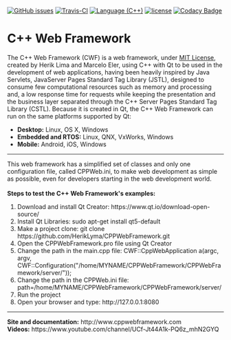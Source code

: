[![GitHub issues](https://img.shields.io/github/issues/HerikLyma/CPPWebFramework.svg)](https://github.com/HerikLyma/CPPWebFramework/issues)
[![Travis-CI](https://travis-ci.org/HerikLyma/CPPWebFramework.svg?branch=master)](https://travis-ci.org/HerikLyma/CPPWebFramework)
[![Language (C++)](https://img.shields.io/badge/powered_by-C++-green.svg?style=flat-square)](https://img.shields.io/badge/powered_by-C++-green.svg?style=flat-square)
[![license](https://img.shields.io/github/license/mashape/apistatus.svg)](https://github.com/HerikLyma/CPPWebFramework/blob/master/LICENSE.txt)
[![Codacy Badge](https://api.codacy.com/project/badge/Grade/8b818182369744f0af42a52785f7b5fe)](https://www.codacy.com/app/HerikLyma/CPPWebFramework?utm_source=github.com&amp;utm_medium=referral&amp;utm_content=HerikLyma/CPPWebFramework&amp;utm_campaign=Badge_Grade)

# C++ Web Framework

The C++ Web Framework (CWF) is a web framework, under <a href="https://github.com/HerikLyma/CPPWebFramework/blob/master/LICENSE.txt">MIT License</a>, created by Herik Lima and Marcelo Eler, 
using C++ with Qt to be used in the development of web applications, having been heavily inspired by Java Servlets,
JavaServer Pages Standard Tag Library (JSTL), designed to consume few computational resources such as 
memory and processing and, a low response time for requests while keeping the presentation and the 
business layer separated through the C++ Server Pages Standard Tag Library (CSTL). 
Because it is created in Qt, the C++ Web Framework can run on the same platforms supported by Qt:
<ul>
    <li><b>Desktop:</b> Linux, OS X, Windows</li>
    <li><b>Embedded and RTOS:</b> Linux, QNX, VxWorks, Windows</li>
    <li><b>Mobile:</b> Android, iOS, Windows</li>
</ul>
<hr/>
This web framework has a simplified set of classes and only one configuration file, called CPPWeb.ini,
to make web development as simple as possible, even for developers starting in the web development world.</br></br>
<b>Steps to test the C++ Web Framework's examples:</b>
<ol>
	<li>Download and install Qt Creator: https://www.qt.io/download-open-source/</li>
	<li>Install Qt Libraries: sudo apt-get install qt5-default</li>
	<li>Make a project clone: git clone https://github.com/HerikLyma/CPPWebFramework.git</li>
	<li>Open the CPPWebFramework.pro file using Qt Creator</li>
	<li>Change the path in the main.cpp file: CWF::CppWebApplication a(argc, argv, CWF::Configuration("/home/MYNAME/CPPWebFramework/CPPWebFramework/server/"));</li>
	<li>Change the path in the CPPWeb.ini file: path=/home/MYNAME/CPPWebFramework/CPPWebFramework/server/</li>
	<li>Run the project</li>
	<li>Open your browser and type: http://127.0.0.1:8080</li>
</ol>
<hr/>
<b>Site and documentation:</b> http://www.cppwebframework.com <br>
<b>Videos:</b> https://www.youtube.com/channel/UCf-Jt44A1k-PQ6z_mhN2GYQ

